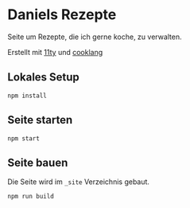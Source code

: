 # Daniels Rezepte

Seite um Rezepte, die ich gerne koche, zu verwalten.

Erstellt mit [11ty](https://www.11ty.dev) und [cooklang](https://cooklang.org)

## Lokales Setup

```
npm install
```

## Seite starten

```
npm start
```

## Seite bauen

Die Seite wird im `_site` Verzeichnis gebaut.

```
npm run build
```

